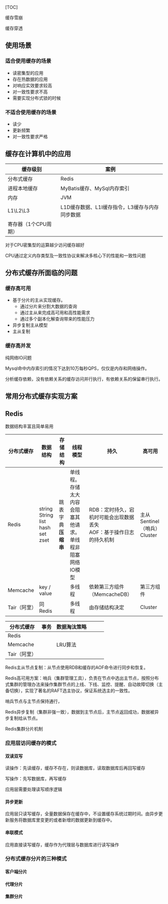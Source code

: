 [TOC]



缓存雪崩

缓存穿透



## 使用场景

### 适合使用缓存的场景

- 读密集型的应用
- 存在热数据的应用
- 对响应实效要求较高
- 对一致性要求不高
- 需要实现分布式锁的时候

### 不适合使用缓存的场景

- 读少
- 更新频繁
- 对一致性要求严格



## 缓存在计算机中的应用

| 缓存级别             | 案例                                           |
| -------------------- | ---------------------------------------------- |
| 分布式缓存           | Redis                                          |
| 进程本地缓存         | MyBatis缓存、MySql内存索引                     |
| 内存                 | JVM                                            |
| L1\L2\L3             | L1D缓存数据、L1I缓存指令，L3缓存与内存同步数据 |
| 寄存器（1个CPU周期） |                                                |

对于CPU密集型的运算越少访问缓存越好

CPU通过定义内存类型及一致性协议来解决多核心下的性能和一致性问题



## 分布式缓存所面临的问题

### 缓存高可用

- 基于分片的主从实现缓存。
  - 通过分片来分割大数据的查询
  - 通过主从来完成高可用和高性能需求
  - 通过多个副本化解查询带来的性能压力
- 异步复制主从模型
- 主从复制

### 缓存高并发

纯网络IO问题

Mysql命中内存索引的情况下达到10万每秒QPS，仅仅是内存和网络操作。

分析缓存依赖，没有依赖关系的缓存访问并行执行，有依赖关系的保留串行执行。



## 常用分布式缓存实现方案

## Redis

数据结构丰富且简单易用

| 分布式缓存   | 数据结构                                               | 存储结构                | 线程模型                                                     | 持久                                                         | 高可用                              |
| ------------ | ------------------------------------------------------ | ----------------------- | ------------------------------------------------------------ | ------------------------------------------------------------ | ----------------------------------- |
| Redis        | string String<br>list <br/>hash <br/>set<br/>zset<br/> | 跳表<br>字典<b r>压缩串 | 单线程。存储太大内容会阻塞其他请求。<br/>单线程非阻塞网络IO模型 | RDB：定时持久，宕机时可能会出现数据丢失<br/>AOF：基于操作日志的持久机制 | 主从<br>Sentinel（哨兵）<br>Cluster |
| Memcache     | key / value                                            |                         | 多线程                                                       | 依赖第三方组件（MemcacheDB）                                 | 第三方组件                          |
| Tair（阿里） | 同Redis                                                |                         | 多线程                                                       | 由存储结构决定                                               | Cluster                             |



| 分布式缓存   | 事务 | 数据淘汰策略 |      |      |      |
| ------------ | ---- | ------------ | ---- | ---- | ---- |
| Redis        |      |              |      |      |      |
| Memcache     |      | LRU算法      |      |      |      |
| Tair（阿里） |      |              |      |      |      |



Redis主从节点复制：从节点使用RDB和缓存的AOF命令进行同步和恢复。

Redis高可用方案：哨兵（集群管理工具），负责在节点中选出主节点，按照分布式集群的管理办法来操作集群节点的上线、下线、监控、提醒、自动故障切换（主备切换），实现了著名的RAFT选主协议，保证系统选主的一致性。

哨兵节点与主节点保持通行，

Redis异步复制（集群非强一致），数据到主节点后，主节点返回成功，数据被异步复制给从节点。

Redis集群分片机制



### 应用层访问缓存的模式

#### 双读双写

读操作：先读缓存，缓存不存在，则读数据库，读取数据库后再回写缓存

写操作：先写数据库，再写缓存

应用层需要处理读写顺序逻辑

#### 异步更新

应用层只读写缓存，全量数据保存在缓存中，不设置缓存系统过期时间。由异步更新服务将数据库里变更的或者新增的数据更新到缓存中。

#### 串联模式

应用直接读写缓存，缓存作为代理层与数据库进行读写操作



### 分布式缓存分片的三种模式

#### 客户端分片

#### 代理分片

#### 集群分片



